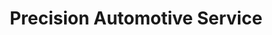 ---
title: "Precision Automotive Service"
url: /sacramento/precision-automotive-service/
shop: car repair
---
